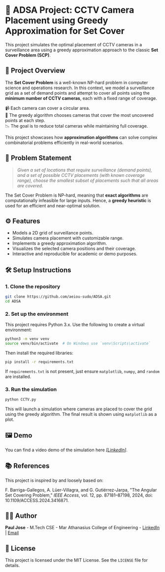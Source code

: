 # 🔐 ADSA Project: CCTV Camera Placement using Greedy Approximation for Set Cover

This project simulates the optimal placement of CCTV cameras in a surveillance area using a greedy approximation approach to the classic **Set Cover Problem (SCP)**.

## 📌 Project Overview

The **Set Cover Problem** is a well-known NP-hard problem in computer science and operations research. In this context, we model a surveillance grid as a set of demand points and attempt to cover all points using the **minimum number of CCTV cameras**, each with a fixed range of coverage.

📹 Each camera can cover a circular area.  
🧠 The greedy algorithm chooses cameras that cover the most uncovered points at each step.  
📉 The goal is to reduce total cameras while maintaining full coverage.

This project showcases how **approximation algorithms** can solve complex combinatorial problems efficiently in real-world scenarios.

## 🧠 Problem Statement

> _Given a set of locations that require surveillance (demand points), and a set of possible CCTV placements (with known coverage range), choose the smallest subset of placements such that all areas are covered._

The Set Cover Problem is NP-hard, meaning that **exact algorithms** are computationally infeasible for large inputs. Hence, a **greedy heuristic** is used for an efficient and near-optimal solution.

## ⚙️ Features

- Models a 2D grid of surveillance points.
- Simulates camera placement with customizable range.
- Implements a greedy approximation algorithm.
- Visualizes the selected camera positions and their coverage.
- Interactive and reproducible for academic or demo purposes.

## 🛠️ Setup Instructions

### 1. Clone the repository

```bash
git clone https://github.com/aeiou-sudo/ADSA.git
cd ADSA
```

### 2. Set up the environment
This project requires Python 3.x. Use the following to create a virtual environment:

```bash
python3 -m venv venv
source venv/bin/activate  # On Windows use `venv\Scripts\activate`
```

Then install the required libraries:

```bash
pip install -r requirements.txt
```

If `requirements.txt` is not present, just ensure `matplotlib`, `numpy`, and `random` are installed.

### 3. Run the simulation

```bash
python CCTV.py
```

This will launch a simulation where cameras are placed to cover the grid using the greedy algorithm. The final result is shown using `matplotlib` as a plot.

## 🖼️ Demo
You can find a video demo of the simulation here *[[LinkedIn](https://www.linkedin.com/posts/paul-jose-016_datascience-optimization-npproblems-activity-7321590146762485762-HwK6?utm_source=share&utm_medium=member_desktop&rcm=ACoAACzyJHgBWw6DNcXoeE4_bII6k5mDnkYlt3k)]*.

## 📚 References
This project is inspired by and loosely based on:

F. Barriga-Gallegos, A. Lüer-Villagra, and G. Gutiérrez-Jarpa, "The Angular Set Covering Problem," *IEEE Access*, vol. 12, pp. 87181–87198, 2024, doi: 10.1109/ACCESS.2024.3416871.

## 🙋‍♂️ Author
**Paul Jose** - M.Tech CSE - Mar Athanasius College of Engineering - [LinkedIn](https://www.linkedin.com/in/paul-jose-016) | [Email](mailto:pauljose513@gmail.com)

## 📄 License
This project is licensed under the MIT License. See the `LICENSE` file for details.